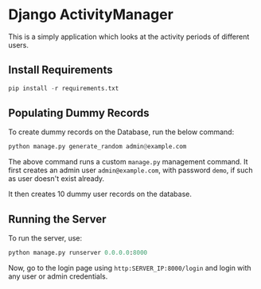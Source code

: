 # Django ActivityManager

This is a simply application which looks at the activity periods of different users.

## Install Requirements

```python
pip install -r requirements.txt
```

## Populating Dummy Records

To create dummy records on the Database, run the below command:

```python
python manage.py generate_random admin@example.com
```

The above command runs a custom `manage.py` management command. It first creates an admin user `admin@example.com`, with password `demo`, if such as user doesn't exist already.

It then creates 10 dummy user records on the database.

## Running the Server

To run the server, use:

```python
python manage.py runserver 0.0.0.0:8000
```

Now, go to the login page using `http:SERVER_IP:8000/login` and login with any user or admin credentials.
